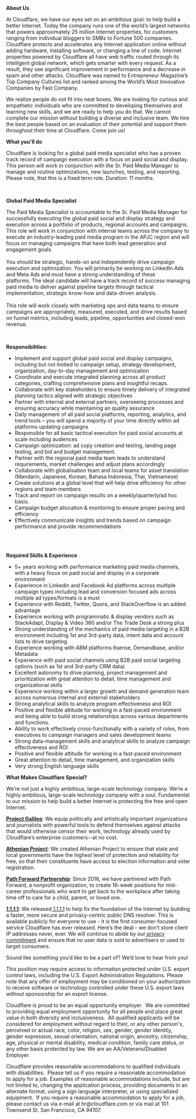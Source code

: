 <div class="content-intro">
	<div><strong>About Us</strong></div>
	<div>
		<p><span style="font-weight: 400;">At Cloudflare, we have our eyes set on an ambitious goal: to help build a better Internet. Today the company runs one of the world’s largest networks that powers approximately 25 million Internet properties, for customers ranging from individual bloggers to SMBs to Fortune 500 companies. Cloudflare protects and accelerates any Internet application online without adding hardware, installing software, or changing a line of code. Internet properties powered by Cloudflare all have web traffic routed through its intelligent global network, which gets smarter with every request. As a result, they see significant improvement in performance and a decrease in spam and other attacks. Cloudflare was named to Entrepreneur Magazine’s Top Company Cultures list and ranked among the World’s Most Innovative Companies by Fast Company.</span><span style="font-weight: 400;">&nbsp;</span></p>
		<p><span style="font-weight: 400;">We realize people do not fit into neat boxes. We are looking for curious and empathetic individuals who are committed to developing themselves and learning new skills, and we are ready to help you do that. We cannot complete our mission without building a diverse and inclusive team. We hire the best people based on an evaluation of their potential and support them throughout their time at Cloudflare. Come join us!&nbsp;</span></p>
	</div>
</div>
<p><strong>What you'll do</strong></p>
<p>Cloudflare is looking for a global paid media specialist who has a proven track record of campaign execution with a focus on paid social and display. This person will work in conjunction with the Sr. Paid Media Manager to manage and routine optimizations, new launches, testing, and reporting. Please note, that this is a fixed term role. Duration: 11 months.</p>
<p>&nbsp;</p>
<p><strong>Global Paid Media Specialist</strong></p>
<p>The Paid Media Specialist is accountable to the Sr. Paid Media Manager for successfully executing the global paid social and display strategy and execution across a portfolio of products, regional accounts and campaigns. This role will work in conjunction with internal teams across the company to execute an industry-leading paid media program in the APJC region and will focus on managing campaigns that have both lead generation and engagement goals. <br><br>You should be strategic, hands-on and independently drive campaign execution and optimization. You will primarily be working on LinkedIn Ads and Meta Ads and must have a strong understanding of these platforms.&nbsp;The ideal candidate will have a track record of success managing paid media to deliver against pipeline targets through tactical implementation, strategic know-how and data-driven analysis.<br><br>This role will work closely with marketing ops and data teams to ensure campaigns are appropriately, measured, executed, and drive results based on funnel metrics, including leads, pipeline, opportunities and closed-won revenue.</p>
<p>&nbsp;</p>
<p><strong>Responsibilities:</strong></p>
<ul>
	<li>Implement and support global paid social and display campaigns, including but not limited to campaign setup, strategy development, organization, day-to-day management and optimization</li>
	<li>Coordinate and execute integrated planning across all product categories, crafting comprehensive plans and insightful recaps.</li>
	<li>Collaborate with key stakeholders to ensure timely delivery of integrated planning tactics aligned with strategic objectives</li>
	<li>Partner with internal and external partners, overseeing processes and ensuring accuracy while maintaining an quality assurance</li>
	<li>Daily management of all paid social platforms, reporting, analytics, and trend tools – you will spend a majority of your time directly within ad platforms updating campaigns</li>
	<li>Responsible for all basic tactical execution for paid social accounts at scale including audiences</li>
	<li>Campaign optimization: ad copy creation and testing, landing page testing, and bid and budget management.</li>
	<li>Partner with the regional paid media team leads to understand requirements, market challenges and adjust plans accordingly</li>
	<li>Collaborate with globalisation team and local teams for asset translation (Mandarin, Japanese, Korean, Bahasa Indonesia, Thai, Vietnamese)</li>
	<li>Create solutions at a global level that will help drive efficiency for other regions and team members</li>
	<li>Track and report on campaign results on a weekly/quarterly/ad hoc basis.</li>
	<li>Campaign budget allocation &amp; monitoring to ensure proper pacing and efficiency</li>
	<li>Effectively communicate insights and trends based on campaign performance and provide recommendations</li>
</ul>
<p><br><br></p>
<p><strong>Required Skills &amp; Experience</strong></p>
<ul>
	<li>5+ years working with performance marketing paid media channels, with a heavy focus on paid social and display in a corporate environment</li>
	<li>Experience in Linkedin and Facebook Ad platforms across multiple campaign types including lead and conversion focused ads across multiple ad types/formats is a must</li>
	<li>Experience with Reddit, Twitter, Quora, and StackOverflow is an added advantage</li>
	<li>Experience working with programmatic &amp; display vendors such as StackAdapt, Display &amp; Video 360 and/or The Trade Desk a strong plus</li>
	<li>Strong understanding of the mechanics of paid media targeting in a B2B environment including 1st and 3rd-party data, intent data and account lists to drive targeting</li>
	<li>Experience working with ABM platforms 6sense, Demandbase, and/or Metadata&nbsp;</li>
	<li>Experience with paid social channels using B2B paid social targeting options (such as 1st and 3rd-party CRM data)&nbsp;</li>
	<li>Excellent autonomy to drive planning, project management and prioritization with great attention to detail, time management and organizational skills</li>
	<li>Experience working within a larger growth and demand generation team across numerous internal and external stakeholders</li>
	<li>Strong analytical skills to analyze program effectiveness and ROI</li>
	<li>Positive and flexible attitude for working in a fast-paced environment and being able to build strong relationships across various departments and functions.&nbsp;</li>
	<li>Ability to work effectively cross-functionally with a variety of roles, from executives to campaign managers and sales development teams</li>
	<li>Strong data-management skills and analytical skills to analyze campaign effectiveness and ROI</li>
	<li>Positive and flexible attitude for working in a fast-paced environment</li>
	<li>Great attention to detail, time management, and organization skills</li>
	<li>Very strong English language skills</li>
</ul>
<div class="content-conclusion">
	<p><strong>What Makes Cloudflare Special?</strong></p>
	<p><span style="font-weight: 400;">We’re not just a highly ambitious, large-scale technology company. We’re a highly ambitious, large-scale technology company with a soul. Fundamental to our mission to help build a better Internet is protecting the free and open Internet.</span></p>
	<p><a href="https://blog.cloudflare.com/protecting-free-expression-online/"><strong>Project Galileo</strong></a><span style="font-weight: 400;">: We equip politically and artistically important organizations and journalists with powerful tools to defend themselves against attacks that would otherwise censor their work, technology already used by Cloudflare’s enterprise customers--at no cost.</span></p>
	<p><strong><a href="https://www.cloudflare.com/athenian/">Athenian Project</a></strong><span style="font-weight: 400;">: We created Athenian Project to ensure that state and local governments have the highest level of protection and reliability for free, so that their constituents have access to election information and voter registration.</span></p>
	<p><a href="https://blog.cloudflare.com/tag/path-forward/"><strong>Path Forward Partnership</strong></a><span style="font-weight: 400;">: Since 2016, we have partnered with Path Forward, a nonprofit organization, to create 16-week positions for mid-career professionals who want to get back to the workplace after taking time off to care for a child, parent, or loved one.</span></p>
	<p><a href="https://1.1.1.1/"><strong>1.1.1.1</strong></a><span style="font-weight: 400;">: We released</span><a href="https://1.1.1.1/"> <span style="font-weight: 400;">1.1.1.1</span></a><span style="font-weight: 400;"> to help fix the foundation of the Internet by building a faster, more secure and privacy-centric public DNS resolver. This is available publicly for everyone to use - it is the first consumer-focused service Cloudflare has ever released. Here’s the deal - we don’t store client IP addresses never, ever. We will continue to abide by our</span><a href="https://developers.cloudflare.com/1.1.1.1/privacy/public-dns-resolver"> privacy commitment</a><span style="font-weight: 400;"> and ensure that no user data is sold to advertisers or used to target consumers.</span></p>
	<p><span style="font-weight: 400;">Sound like something you’d like to be a part of? We’d love to hear from you!</span></p>
	<p><span style="font-weight: 400;">This position may require access to information protected under U.S. export control laws, including the U.S. Export Administration Regulations. Please note that any offer of employment may be conditioned on your authorization to receive software or technology controlled under these U.S. export laws without sponsorship for an export license.</span></p>
	<p><span style="font-weight: 400;">Cloudflare is proud to be an equal opportunity employer. &nbsp;We are committed to providing equal employment opportunity for all people and place great value in both diversity and inclusiveness. &nbsp;All qualified applicants will be considered for employment without regard to their, or any other person's, perceived or actual</span> <span style="font-weight: 400;">race, color, religion, sex, gender, gender identity, gender expression, sexual orientation, national origin, ancestry, citizenship, age, physical or mental disability, medical condition, family care status, or any other basis protected by law. </span><span style="font-weight: 400;">We are an AA/Veterans/Disabled Employer.</span></p>
	<p><span style="font-weight: 400;">Cloudflare provides reasonable accommodations to qualified individuals with disabilities. &nbsp;Please tell us if you require a reasonable accommodation to apply for a job. Examples of reasonable accommodations include, but are not limited to, changing the application process, providing documents in an alternate format, using a sign language interpreter, or using specialized equipment. &nbsp;If you require a reasonable accommodation to apply for a job, please contact us via e-mail at </span><span style="font-weight: 400;">hr@cloudflare.com</span><span style="font-weight: 400;"> or via mail at 101 Townsend St. San Francisco, CA 94107.</span></p>
</div>